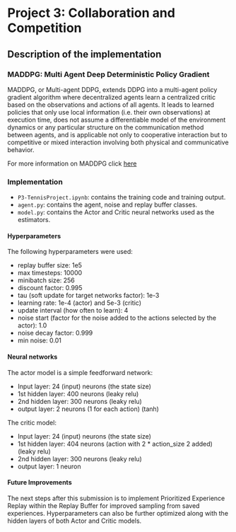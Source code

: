 # Project 3: Collaboration and Competition

## Description of the implementation

### MADDPG: Multi Agent Deep Deterministic Policy Gradient

MADDPG, or Multi-agent DDPG, extends DDPG into a multi-agent policy gradient algorithm where decentralized agents learn a centralized critic 
based on the observations and actions of all agents. It leads to learned policies that only use local information (i.e. their own observations) at execution time, 
does not assume a differentiable model of the environment dynamics or any particular structure on the communication method between agents, 
and is applicable not only to cooperative interaction but to competitive or mixed interaction involving both physical and communicative behavior.

For more information on MADDPG click [here](https://towardsdatascience.com/openais-multi-agent-deep-deterministic-policy-gradients-maddpg-9d2dad34c82)

### Implementation

- `P3-TennisProject.ipynb`: contains the training code and training output.
- `agent.py`: contains the agent, noise and replay buffer classes. 
- `model.py`: contains the Actor and Critic neural networks used as the estimators.

#### Hyperparameters
The following hyperparameters were used:

* replay buffer size: 1e5
* max timesteps: 10000
* minibatch size: 256
* discount factor: 0.995
* tau (soft update for target networks factor): 1e-3
* learning rate: 1e-4 (actor) and 5e-3 (critic)
* update interval (how often to learn): 4
* noise start (factor for the noise added to the actions selected by the actor): 1.0
* noise decay factor: 0.999
* min noise: 0.01

#### Neural networks
The actor model is a simple feedforward network:
* Input layer: 24 (input) neurons (the state size)
* 1st hidden layer: 400 neurons (leaky relu)
* 2nd hidden layer: 300 neurons (leaky relu)
* output layer: 2 neurons (1 for each action) (tanh)

The critic model:
* Input layer: 24 (input) neurons (the state size)
* 1st hidden layer: 404 neurons (action with 2 * action_size 2 added) (leaky relu)
* 2nd hidden layer: 300 neurons (leaky relu)
* output layer: 1 neuron

#### Future Improvements
The next steps after this submission is to implement Prioritized Experience Replay within the Replay Buffer for improved sampling from saved experiences.
Hyperparameters can also be further optimized along with the hidden layers of both Actor and Critic models.
